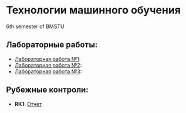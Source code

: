 # Технологии машинного обучения
6th semester of BMSTU
## Лабораторные работы:
+ [Лабораторная работа №1](): []()
+ [Лабораторная работа №2](): []()
+ [Лабораторная работа №3](): []()
## Рубежные контроли:
+ **RK1**: [Отчет](https://github.com/ksenia57/6sem_TMO/blob/master/RK1/%D0%A0%D0%9A1.pdf)
